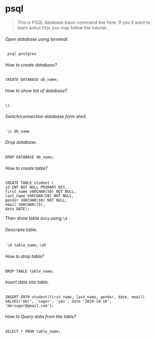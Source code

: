 # psql
> This is PSQL database basic command line here. If you if want to learn aobut `PSQL` you may follow the tutorial.
###### Open database using terminal.
` psql postgres`

###### How to create database?
`CREATE DATABASE db_name;`

###### How to show list of database?
`\l`

###### Switch/connection database form shell.
` \c db_name`

###### Drop database.
`DROP DATABASE db_name;`

###### How to create table?
```
CREATE TABLE student (
id INT NOT NULL PRIMARY KEY,
first_name VARCHAR(50) NOT NULL,
last_name VARCHAR(50) NOT NULL,
gender VARCHAR(10) NOT NULL,
email VARCHAR(75),
date DATE);
```
Then show table `data` using `\d`

###### Descripte table.
` \d table_name;`
`\dt`

###### How to drop table?
`DROP TABLE table_name;`

###### Insert data into table.
```
INSERT INTO student(first_name, last_name, gender, date, email)
VALUES('mbr', 'sagor', 'yes', date '2020-10-10', 'mbrsagor@gmail.com');
```
###### How to Query data from the table?
`SELECT * FROM table_name;`
